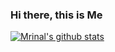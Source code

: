 ### Hi there, this is Me

[![Mrinal's github stats](https://github-readme-stats.vercel.app/api?username=kutemeikito&show_icons=true&theme=cobalt)](https://github.com/kutemeikito)
